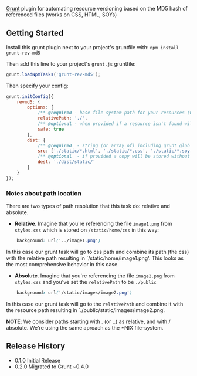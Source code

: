 [Grunt][grunt] plugin for automating resource versioning based on the MD5 hash of referenced files (works on CSS, HTML, SOYs)

## Getting Started

Install this grunt plugin next to your project's gruntfile with: `npm install grunt-rev-md5`

Then add this line to your project's `grunt.js` gruntfile:

```javascript
grunt.loadNpmTasks('grunt-rev-md5');
```

Then specify your config:

```javascript
grunt.initConfig({
    revmd5: {
        options: {
            /** @required - base file system path for your resources (which MD5 will be calculated) */
            relativePath: './',
            /** @optional - when provided if a resource isn't found will fail with a warning */
            safe: true
        },
        dist: {
            /** @required  - string (or array of) including grunt glob variables */
            src: ['./static/*.html', './static/*.css', './static/*.soy'],
            /** @optional  - if provided a copy will be stored without modifying original file */
            dest: './dist/static/'
        }
    }
});
```
### Notes about path location

There are two types of path resolution that this task do: relative and absolute.

- __Relative__. Imagine that you're referencing the file `image1.png` from `styles.css` which is
stored on `/static/home/css` in this way:

```css
    background: url('../image1.png')
```

In this case our grunt task will go to css path and combine its path (the css) with the relative
path resulting in `/static/home/image1.png'. This looks as the most comprehensive behavior in
this case.

- __Absolute__. Imagine that you're referencing the file `image2.png` from `styles.css` and you've
set the `relativePath` to be `./public`

```css
    background: url('/static/images/image2.png')
```

In this case our grunt task will go to the `relativePath` and combine it with the resource path
resulting in `./public/static/images/image2.png'.

**NOTE**: We consider paths starting with . (or ..) as relative, and with / absolute. We're using
the same aproach as the *NIX file-system.

## Release History
* 0.1.0 Initial Release
* 0.2.0 Migrated to Grunt ~0.4.0

[grunt]: https://github.com/cowboy/grunt
